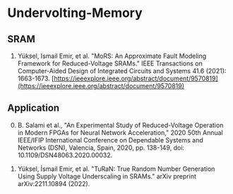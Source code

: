 # Undervolting-Memory

## SRAM

1. Yüksel, Ismail Emir, et al. "MoRS: An Approximate Fault Modeling Framework for Reduced-Voltage SRAMs." IEEE Transactions on Computer-Aided Design of Integrated Circuits and Systems 41.6 (2021): 1663-1673. [https://ieeexplore.ieee.org/abstract/document/9570819](https://ieeexplore.ieee.org/abstract/document/9570819)


## Application

0. B. Salami et al., "An Experimental Study of Reduced-Voltage Operation in Modern FPGAs for Neural Network Acceleration," 2020 50th Annual IEEE/IFIP International Conference on Dependable Systems and Networks (DSN), Valencia, Spain, 2020, pp. 138-149, doi: 10.1109/DSN48063.2020.00032.

1. Yüksel, İsmail Emir, et al. "TuRaN: True Random Number Generation Using Supply Voltage Underscaling in SRAMs." arXiv preprint arXiv:2211.10894 (2022).
